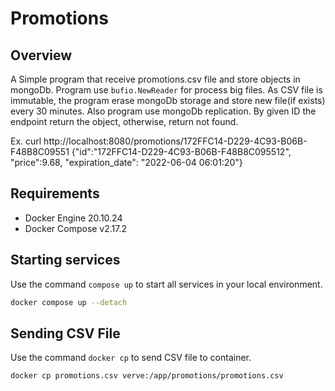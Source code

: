 # Promotions

## Overview

A Simple program that receive promotions.csv file and store objects in mongoDb.
Program use `bufio.NewReader` for process big files. As CSV file is immutable, the program erase mongoDb storage and store new file(if exists) every 30 minutes.
Also program use mongoDb replication.
By given ID the endpoint return the object, otherwise, return not found.

Ex.
curl http://localhost:8080/promotions/172FFC14-D229-4C93-B06B-F48B8C09551
{"id":"172FFC14-D229-4C93-B06B-F48B8C095512", "price":9.68,
"expiration_date": "2022-06-04 06:01:20"}

## Requirements

* Docker Engine  20.10.24
* Docker Compose v2.17.2

## Starting services

Use the command `compose up` to start all services in your local environment.

```bash
docker compose up --detach
```

## Sending CSV File

Use the command `docker cp` to send CSV file to container.

```bash
docker cp promotions.csv verve:/app/promotions/promotions.csv
```
